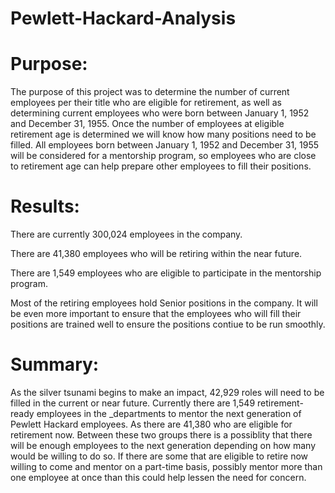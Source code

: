 # Pewlett-Hackard-Analysis
# Purpose:
The purpose of this project was to determine the number of current employees per their title who are eligible for retirement, as well as determining current employees who were born between January 1, 1952 and December 31, 1955. Once the number of employees at eligible retirement age is determined we will know how many positions need to be filled. All employees born between January 1, 1952 and December 31, 1955 will be considered for a mentorship program, so employees who are close to retirement age can help prepare other employees to fill their positions.

# Results:

There are currently 300,024 employees in the company.

There are 41,380 employees who will be retiring within the near future.

There are 1,549 employees who are eligible to participate in the mentorship program.

Most of the retiring employees hold Senior positions in the company. It will be even more important to ensure that the employees who will fill their positions are trained well to ensure the positions contiue to be run smoothly.

# Summary:

As the silver tsunami begins to make an impact, 42,929 roles will need to be filled in the current or near future. Currently there are 1,549 retirement-ready employees in the _departments to mentor the next generation of Pewlett Hackard employees. As there are 41,380 who are eligible for retirement now. Between these two groups there is a possiblity that there will be enough employees to the next generation depending on how many would be willing to do so. If there are some that are eligible to retire now willing to come and mentor on a part-time basis, possibly mentor more than one employee at once than this could help lessen the need for concern.
